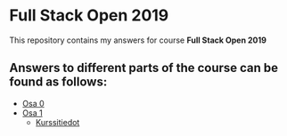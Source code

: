 # Full Stack Open 2019
This repository contains my answers for course **Full Stack Open 2019**

## Answers to different parts of the course can be found as follows:
* [Osa 0](/osa0)
* [Osa 1](/osa1)
    * [Kurssitiedot](/osa1/kurssitiedot)